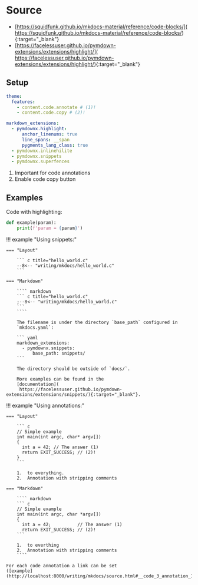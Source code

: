 # Source

* [https://squidfunk.github.io/mkdocs-material/reference/code-blocks/](
   https://squidfunk.github.io/mkdocs-material/reference/code-blocks/){:target="_blank"}
* [https://facelessuser.github.io/pymdown-extensions/extensions/highlight/](
   https://facelessuser.github.io/pymdown-extensions/extensions/highlight/){:target="_blank"}

## Setup

```yaml
theme:
  features:
    - content.code.annotate # (1)!
    - content.code.copy # (2)!

markdown_extensions:
  - pymdownx.highlight:
      anchor_linenums: true
      line_spans: __span
      pygments_lang_class: true
  - pymdownx.inlinehilite
  - pymdownx.snippets
  - pymdownx.superfences
```

1.  Important for code annotations
2.  Enable code copy button

## Examples

Code with highlighting:

``` python
def example(param):
    print(f'param = {param}')
```

!!! example "Using snippets:"

    === "Layout"

        ``` c title="hello_world.c"
        --8<-- "writing/mkdocs/hello_world.c"
        ```

    === "Markdown"

        ```` markdown
        ``` c title="hello_world.c"
        ;--8<-- "writing/mkdocs/hello_world.c"
        ```
        ````

        The filename is under the directory `base_path` configured in
        `mkdocs.yaml`:

        ``` yaml
        markdown_extensions:
          - pymdownx.snippets:
              base_path: snippets/
        ```

        The directory should be outside of `docs/`.

        More examples can be found in the
        [documentation](
         https://facelessuser.github.io/pymdown-extensions/extensions/snippets/){:target="_blank"}.

!!! example "Using annotations:"

    === "Layout"

        ``` c
        // Simple example
        int main(int argc, char* argv[])
        {
          int a = 42; // The answer (1)
          return EXIT_SUCCESS; // (2)!
        }
        ```

        1.  to everything.
        2.  Annotation with stripping comments

    === "Markdown"

        ```` markdown
        ``` c
        // Simple example
        int main(int argc, char *argv[])
        {
          int a = 42;          // The answer (1)
          return EXIT_SUCCESS; // (2)!
        ```

        1.  to everthing
        2.  Annotation with stripping comments
        ````

    For each code annotation a link can be set
    ([example](http://localhost:8000/writing/mkdocs/source.html#__code_3_annotation_1)).
